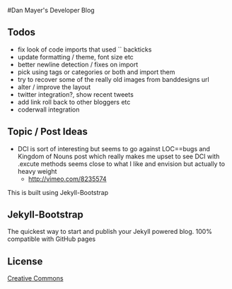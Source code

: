 #Dan Mayer's Developer Blog

## Todos

* fix look of code imports that used `` backticks
* update formatting / theme, font size etc
* better newline detection / fixes on import
* pick using tags or categories or both and import them
* try to recover some of the really old images from banddesigns url
* alter / improve the layout
* twitter integration?, show recent tweets
* add link roll back to other bloggers etc
* coderwall integration

## Topic / Post Ideas

* DCI is sort of interesting but seems to go against LOC==bugs and Kingdom of Nouns post which really makes me upset to see DCI with .excute methods seems close to what I like and envision but actually to heavy weight
  * http://vimeo.com/8235574     


This is built using Jekyll-Bootstrap

## Jekyll-Bootstrap
The quickest way to start and publish your Jekyll powered blog. 100% compatible with GitHub pages

## License

[Creative Commons](http://creativecommons.org/licenses/by-nc-sa/3.0/)
